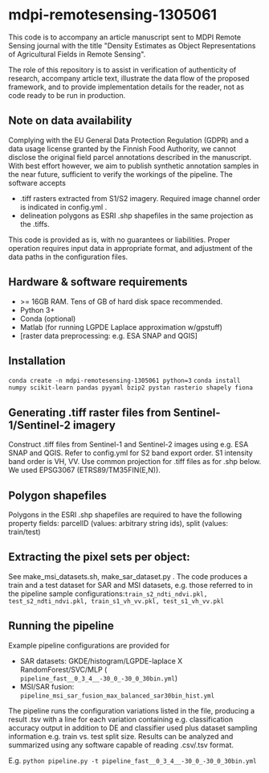 # mdpi-remotesensing-1305061
This code is to accompany an article manuscript sent to MDPI Remote Sensing journal with the title "Density Estimates as Object Representations of Agricultural Fields in Remote Sensing".

The role of this repository is to assist in verification of authenticity of research, accompany article text, illustrate the data flow of the proposed framework, and to provide implementation details for the reader, not as code ready to be run in production.
## Note on data availability
Complying with the EU General Data Protection Regulation (GDPR) and a data usage license granted by the Finnish Food Authority, we cannot disclose the original field parcel annotations described in the manuscript. With best effort however, we aim to publish synthetic annotation samples in the near future, sufficient to verify the workings of the pipeline. The software accepts
- .tiff rasters extracted from S1/S2 imagery. Required image channel order is indicated in config.yml .
- delineation polygons as ESRI .shp shapefiles in the same projection as the .tiffs. 

This code is provided as is, with no guarantees or liabilities. Proper operation requires input data in appropriate format, and adjustment of the data paths in the configuration files.

## Hardware & software requirements
- \>= 16GB RAM. Tens of GB of hard disk space recommended.
- Python 3+
- Conda (optional)
- Matlab (for running LGPDE Laplace approximation w/gpstuff)
- [raster data preprocessing: e.g. ESA SNAP and QGIS]

## Installation
```conda create -n mdpi-remotesensing-1305061 python=3```
```conda install numpy scikit-learn pandas pyyaml bzip2 pystan rasterio shapely fiona```

## Generating .tiff raster files from Sentinel-1/Sentinel-2 imagery

Construct .tiff files from Sentinel-1 and Sentinel-2 images using e.g. ESA SNAP and QGIS. Refer to config.yml for S2 band export order. S1 intensity band order is VH, VV. Use common projection for .tiff files as for .shp below. We used EPSG3067 (ETRS89/TM35FIN(E,N)).

## Polygon shapefiles 
Polygons in the ESRI .shp shapefiles are required to have the following property fields: parcelID (values: arbitrary string ids), split (values: train/test)

## Extracting the pixel sets per object: 

See make_msi_datasets.sh, make_sar_dataset.py . The code produces a train and a test dataset for SAR and MSI datasets, e.g. those referred to in the pipeline sample configurations:```train_s2_ndti_ndvi.pkl, test_s2_ndti_ndvi.pkl, train_s1_vh_vv.pkl, test_s1_vh_vv.pkl```


## Running the pipeline

Example pipeline configurations are provided for 
- SAR datasets: GKDE/histogram/LGPDE-laplace X RandomForest/SVC/MLP ( ```pipeline_fast__0_3_4__-30_0_-30_0_30bin.yml```)
- MSI/SAR fusion: ```pipeline_msi_sar_fusion_max_balanced_sar30bin_hist.yml```

The pipeline runs the configuration variations listed in the file, producing a result .tsv with a line for each variation containing e.g. classification accuracy output in addition to DE and classifier used plus dataset sampling information e.g. train vs. test split size. Results can be analyzed and summarized using any software capable of reading .csv/.tsv format. 



E.g. ```python pipeline.py -t pipeline_fast__0_3_4__-30_0_-30_0_30bin.yml```
